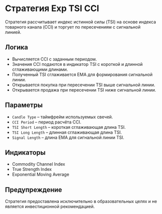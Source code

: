 # Стратегия Exp TSI CCI

Стратегия рассчитывает индекс истинной силы (TSI) на основе индекса товарного канала (CCI) и торгует по пересечениям с сигнальной линией.

## Логика
- Вычисляется CCI с заданным периодом.
- Значения CCI подаются в индикатор TSI с короткой и длинной сглаживающими длинами.
- Полученный TSI сглаживается EMA для формирования сигнальной линии.
- Открывается покупка при пересечении TSI выше сигнальной линии.
- Открывается продажа при пересечении TSI ниже сигнальной линии.

## Параметры
- `Candle Type` – таймфрейм используемых свечей.
- `CCI Period` – период расчёта CCI.
- `TSI Short Length` – короткая сглаживающая длина TSI.
- `TSI Long Length` – длинная сглаживающая длина TSI.
- `Signal Length` – длина EMA для сигнальной линии TSI.

## Индикаторы
- Commodity Channel Index
- True Strength Index
- Exponential Moving Average

## Предупреждение
Стратегия предоставлена исключительно в образовательных целях и не является инвестиционной рекомендацией.

